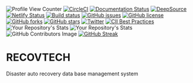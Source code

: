 ![Profile View Counter](https://komarev.com/ghpvc/?username=KOSASIH)
[![CircleCI](https://circleci.com/gh/KOSASIH/RECOVTECH/tree/main.svg?style=svg)](https://circleci.com/gh/KOSASIH/RECOVTECH/tree/main)
[![Documentation Status](https://readthedocs.org/projects/recovtech/badge/?version=latest)](https://recovtech.readthedocs.io/en/latest/?badge=latest)
[![DeepSource](https://deepsource.io/gh/KOSASIH/RECOVTECH.svg/?label=active+issues&show_trend=true&token=6gRqNZAfFzMH-aUJ0aBuzX_k)](https://deepsource.io/gh/KOSASIH/RECOVTECH/?ref=repository-badge)
[![Netlify Status](https://api.netlify.com/api/v1/badges/dc4bc29f-4eb8-4c69-a432-4bffdaafa192/deploy-status)](https://app.netlify.com/sites/recovtech/deploys)
[![Build status](https://ci.appveyor.com/api/projects/status/hrfdv3boa5ynodwb?svg=true)](https://ci.appveyor.com/project/KOSASIH/recovtech)
[![GitHub issues](https://img.shields.io/github/issues/KOSASIH/RECOVTECH)](https://github.com/KOSASIH/RECOVTECH/issues)
[![GitHub license](https://img.shields.io/github/license/KOSASIH/RECOVTECH?style=plastic)](https://github.com/KOSASIH/RECOVTECH/blob/main/LICENSE)
[![GitHub forks](https://img.shields.io/github/forks/KOSASIH/RECOVTECH)](https://github.com/KOSASIH/RECOVTECH/network)
[![GitHub stars](https://img.shields.io/github/stars/KOSASIH/RECOVTECH)](https://github.com/KOSASIH/RECOVTECH/stargazers)
[![Twitter](https://img.shields.io/twitter/url?style=social&url=https%3A%2F%2Fmobile.twitter.com%2FKosasihg88G)](https://twitter.com/intent/tweet?text=Wow:&url=https%3A%2F%2Fmobile.twitter.com%2FKosasihg88G)
[![CII Best Practices](https://bestpractices.coreinfrastructure.org/projects/5479/badge)](https://bestpractices.coreinfrastructure.org/projects/5479)
![Your Repository's Stats](https://github-readme-stats.vercel.app/api?username=KOSASIH&show_icons=true)
![Your Repository's Stats](https://github-readme-stats.vercel.app/api/top-langs/?username=KOSASIH&theme=blue-green)
![GitHub Contributors Image](https://contrib.rocks/image?repo=KOSASIH/RECOVTECH)
[![GitHub Streak](http://github-readme-streak-stats.herokuapp.com?user=KOSASIH&theme=highcontrast&date_format=M%20j%5B%2C%20Y%5D)](https://git.io/streak-stats)

# RECOVTECH
Disaster auto recovery data base management system
